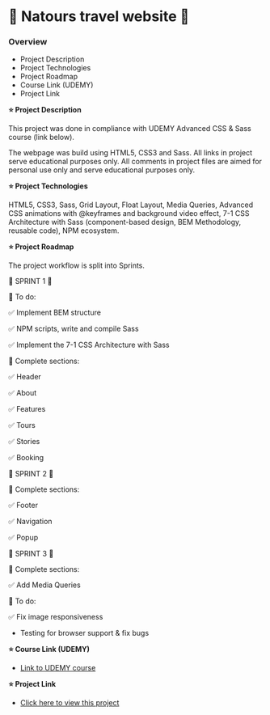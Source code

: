 # :hibiscus: Natours travel website :seedling:

### Overview

- Project Description
- Project Technologies
- Project Roadmap
- Course Link (UDEMY)
- Project Link

**:star: Project Description**

This project was done in compliance with UDEMY Advanced CSS & Sass course (link below).

The webpage was build using HTML5, CSS3 and Sass.
All links in project serve educational purposes only. All comments in project files are aimed for personal use only and serve educational purposes only.

**:star: Project Technologies**

HTML5, CSS3, Sass, Grid Layout, Float Layout, Media Queries, Advanced CSS animations with @keyframes and background video effect, 7-1 CSS Architecture with Sass (component-based design, BEM Methodology, reusable code), NPM ecosystem.

**:star: Project Roadmap**

The project workflow is split into Sprints.

:large_blue_diamond: SPRINT 1 :large_blue_diamond:

:small_red_triangle_down: To do:

:white_check_mark: Implement BEM structure

:white_check_mark: NPM scripts, write and compile Sass

:white_check_mark: Implement the 7-1 CSS Architecture with Sass

:small_red_triangle_down: Complete sections:

:white_check_mark: Header

:white_check_mark: About

:white_check_mark: Features

:white_check_mark: Tours

:white_check_mark: Stories

:white_check_mark: Booking

:large_blue_diamond: SPRINT 2 :large_blue_diamond:

:small_red_triangle_down: Complete sections:

:white_check_mark: Footer

:white_check_mark: Navigation

:white_check_mark: Popup

:large_blue_diamond: SPRINT 3 :large_blue_diamond:

:small_red_triangle_down: Complete sections:

:white_check_mark: Add Media Queries

:small_red_triangle_down: To do:

:white_check_mark: Fix image responsiveness

- Testing for browser support & fix bugs

**:star: Course Link (UDEMY)**

- [Link to UDEMY course](https://www.udemy.com/course/advanced-css-and-sass/)

**:star: Project Link**

- [Click here to view this project](https://mariakonstantinov.github.io/Natours_travel_website/)

